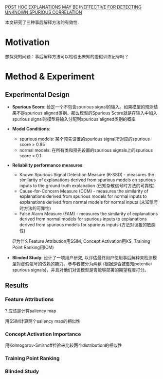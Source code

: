 [POST HOC EXPLANATIONS MAY BE INEFFECTIVE FOR DETECTING UNKNOWN SPURIOUS CORRELATION](https://arxiv.org/abs/2212.04629)

本文研究了三种事后解释方法的有效性.

# Motivation
想探究的问题：事后解释方法可以检验出未知的虚假训练记号吗？

# Method & Experiment
## Experimental Design
- **Spurious Score**: 给定一个不包含spurious signal的输入。如果模型的预测结果不是spurious aligned类别，那么模型的Spurious Score就是在输入中加入spurious signal时模型将输入分配到spurious aligned类别的概率
- **Model Conditions**: 
  - spurious models: 某个预先设置的spurious signal所对应的spurious score > 0.85
  - normal models: 在所有类和预先设置的spurious signals上的spurious score < 0.1
- **Reliability performance measures**
  - Known Spurious Signal Detection Measure (K-SSD) - measures the similarity of explanations derived from spurious models on spurious inputs to the ground truth explanation (已知杂散信号时方法的可靠性)
  <!-- Explaination: 就是该可解释性方法得出的结果。比如Feature Attribution得出的是signal的排名 -->
  - Cause-for-Concern Measure (CCM) - measures the similarity of explanations derived from spurious models for normal inputs to explanations derived from normal models for normal inputs (未知信号时方法的可靠性)
  - False Alarm Measure (FAM) - measures the similarity of explanations derived from normal models for spurious inputs to explanations derived from spurious models for spurious inputs (方法对误报的敏感性)

  (?为什么Feature Attribution用SSIM, Concept Activation用KS, Training Point Ranking用ICM)
- **Blinded Study**: 设计了一项用户研究, 以评估最终用户使用事后解释来检测模型对虚假信号的依赖的能力。参与者被分为两组 (根据是否被告知potential spurious signals)，并且对他们对该模型是否能够部署的期望程度打分。

## Results
### Feature Attributions
? 应该是计算saliency map

用SSIM计算两个saliency map的相似性
### Concept Activation Importance
用Kolmogorov-Smirnoff检验来比较两个distribution的相似性
### Training Point Ranking

### Blinded Study